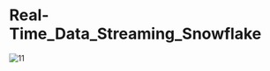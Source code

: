 # Real-Time_Data_Streaming_Snowflake

![11](https://github.com/ananthakrishna-kalle-neu/Real-Time_Data_Streaming_Snowflake/assets/114686559/d147e8ca-9d2d-4b61-9351-243376fc4d6e)
